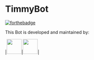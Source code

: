 # TimmyBot
[![forthebadge](https://forthebadge.com/images/badges/made-with-python.svg)](https://forthebadge.com)

This Bot is developed and maintained by:

|<img height='48' width='48' src='https://avatars3.githubusercontent.com/u/48699905?v=4'>|<img height='48' width='48' src='https://avatars3.githubusercontent.com/u/24800958?v=4'>|
